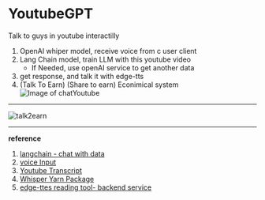 # YoutubeGPT
Talk to guys in youtube interactilly


1. OpenAI whiper model, receive voice from c user client
2. Lang Chain model, train LLM with this youtube video
   * If Needed, use openAI service to get another data
3. get response, and talk it with edge-tts
4. (Talk To Earn) (Share to earn) Econimical system
![Image of chatYoutube](https://github.com/libaice/YoutubeGPT/assets/48044642/217d5c9b-3c03-438a-8248-0018b47f3672)

---

![talk2earn](https://github.com/libaice/YoutubeGPT/assets/48044642/1a645ce9-5634-4190-80a4-af3ab8cb8ca0)

---

**reference**

1. [langchain - chat with data ](https://www.youtube.com/watch?v=ih9PBGVVOO4)
2. [voice Input](https://norahsakal.com/blog/chatgpt-audio-chatbot)
3. [Youtube Transcript ](https://www.npmjs.com/package/youtube-transcript)
4. [Whisper Yarn Package](https://www.npmjs.com/package/whisper-node)
5. [edge-ttes reading tool- backend service](https://github.com/rany2/edge-tts)
